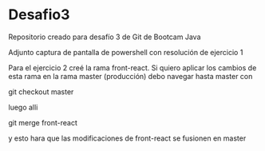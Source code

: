 # Desafio3
Repositorio creado para desafío 3 de Git de Bootcam Java



Adjunto captura de pantalla de powershell con resolución de ejercicio 1


Para el ejercicio 2 creé la rama front-react. Si quiero aplicar los cambios  de esta rama en la rama master (producción) debo navegar hasta master con

git checkout master

luego alli

git merge front-react

y esto hara que las modificaciones de front-react se fusionen en master
